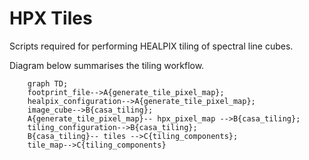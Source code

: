 # HPX Tiles

Scripts required for performing HEALPIX tiling of spectral line cubes.

Diagram below summarises the tiling workflow.

```mermaid
    graph TD;
    footprint_file-->A{generate_tile_pixel_map};
    healpix_configuration-->A{generate_tile_pixel_map};
    image_cube-->B{casa_tiling};
    A{generate_tile_pixel_map}-- hpx_pixel_map -->B{casa_tiling};
    tiling_configuration-->B{casa_tiling};
    B{casa_tiling}-- tiles -->C{tiling_components};
    tile_map-->C{tiling_components}
```